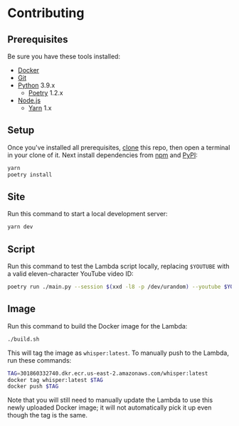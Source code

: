 # Contributing

## Prerequisites

Be sure you have these tools installed:

- [Docker][]
- [Git][]
- [Python][] 3.9.x
  - [Poetry][] 1.2.x
- [Node.js][]
  - [Yarn][] 1.x

## Setup

Once you've installed all prerequisites, [clone][] this repo, then open a
terminal in your clone of it. Next install dependencies from [npm][] and
[PyPI][]:

```sh
yarn
poetry install
```

## Site

Run this command to start a local development server:

```sh
yarn dev
```

## Script

Run this command to test the Lambda script locally, replacing `$YOUTUBE` with a
valid eleven-character YouTube video ID:

```sh
poetry run ./main.py --session $(xxd -l8 -p /dev/urandom) --youtube $YOUTUBE
```

## Image

Run this command to build the Docker image for the Lambda:

```sh
./build.sh
```

This will tag the image as `whisper:latest`. To manually push to the Lambda, run
these commands:

```sh
TAG=301860332740.dkr.ecr.us-east-2.amazonaws.com/whisper:latest
docker tag whisper:latest $TAG
docker push $TAG
```

Note that you will still need to manually update the Lambda to use this newly
uploaded Docker image; it will not automatically pick it up even though the tag
is the same.

[clone]: https://docs.github.com/en/repositories/creating-and-managing-repositories/cloning-a-repository
[docker]: https://docs.docker.com/get-docker/
[git]: https://git-scm.com/downloads
[node.js]: https://nodejs.org/en/download/
[npm]: https://www.npmjs.com/
[poetry]: https://python-poetry.org/docs/#installation
[pypi]: https://pypi.org/
[python]: https://www.python.org/downloads/
[yarn]: https://classic.yarnpkg.com/en/docs/install/
